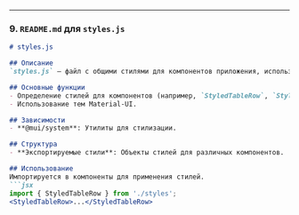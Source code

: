 
---

### 9. `README.md` для `styles.js`

```markdown
# styles.js

## Описание
`styles.js` — файл с общими стилями для компонентов приложения, использующий `@mui/system`.

## Основные функции
- Определение стилей для компонентов (например, `StyledTableRow`, `StyledTableCell`).
- Использование тем Material-UI.

## Зависимости
- **@mui/system**: Утилиты для стилизации.

## Структура
- **Экспортируемые стили**: Объекты стилей для различных компонентов.

## Использование
Импортируется в компоненты для применения стилей.
```jsx
import { StyledTableRow } from './styles';
<StyledTableRow>...</StyledTableRow>